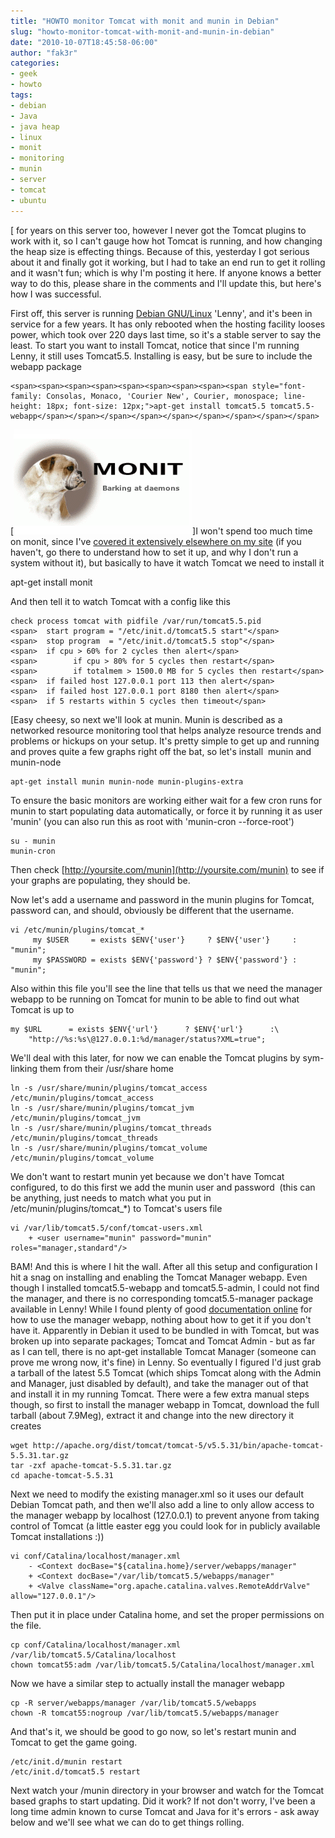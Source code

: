 ```yaml
---
title: "HOWTO monitor Tomcat with monit and munin in Debian"
slug: "howto-monitor-tomcat-with-monit-and-munin-in-debian"
date: "2010-10-07T18:45:58-06:00"
author: "fak3r"
categories:
- geek
- howto
tags:
- debian
- Java
- java heap
- linux
- monit
- monitoring
- munin
- server
- tomcat
- ubuntu
---
```


[ for years on this server too, however I never got the Tomcat plugins to work with it, so I can't gauge how hot Tomcat is running, and how changing the heap size is effecting things. Because of this, yesterday I got serious about it and finally got it working, but I had to take an end run to get it rolling and it wasn't fun; which is why I'm posting it here. If anyone knows a better way to do this, please share in the comments and I'll update this, but here's how I was successful.

<!-- more -->

First off, this server is running [Debian GNU/Linux](http://www.debian.org/) 'Lenny', and it's been in service for a few years. It has only rebooted when the hosting facility looses power, which took over 220 days last time, so it's a stable server to say the least. To start you want to install Tomcat, notice that since I'm running Lenny, it still uses Tomcat5.5. Installing is easy, but be sure to include the webapp package

    
    <span><span><span><span><span><span><span><span><span style="font-family: Consolas, Monaco, 'Courier New', Courier, monospace; line-height: 18px; font-size: 12px;">apt-get install tomcat5.5 tomcat5.5-webapp</span></span></span></span></span></span></span></span></span>


[![](/static/2010/04/monit_banner.png)]I won't spend too much time on monit, since I've [covered it extensively elsewhere on my site](http://fak3r.com/2010/04/10/howto-use-monit-to-monitor-sites-and-alert-users/) (if you haven't, go there to understand how to set it up, and why I don't run a system without it), but basically to have it watch Tomcat we need to install it

apt-get install monit

And then tell it to watch Tomcat with a config like this

    
    check process tomcat with pidfile /var/run/tomcat5.5.pid
    <span>	start program = "/etc/init.d/tomcat5.5 start"</span>
    <span>	stop program  = "/etc/init.d/tomcat5.5 stop"</span>
    <span>	if cpu > 60% for 2 cycles then alert</span>
    <span>        if cpu > 80% for 5 cycles then restart</span>
    <span>        if totalmem > 1500.0 MB for 5 cycles then restart</span>
    <span>	if failed host 127.0.0.1 port 113 then alert</span>
    <span>	if failed host 127.0.0.1 port 8180 then alert</span>
    <span>	if 5 restarts within 5 cycles then timeout</span>


[Easy cheesy, so next we'll look at munin. Munin is described as a networked resource monitoring tool that helps analyze resource trends and problems or hickups on your setup. It's pretty simple to get up and running and proves quite a few graphs right off the bat, so let's install  munin and munin-node

    
    apt-get install munin munin-node munin-plugins-extra


To ensure the basic monitors are working either wait for a few cron runs for munin to start populating data automatically, or force it by running it as user 'munin' (you can also run this as root with 'munin-cron --force-root')

    
    su - munin
    munin-cron


Then check [http://yoursite.com/munin](http://yoursite.com/munin) to see if your graphs are populating, they should be.

Now let's add a username and password in the munin plugins for Tomcat, password can, and should, obviously be different that the username.

    
    vi /etc/munin/plugins/tomcat_*
         my $USER     = exists $ENV{'user'}     ? $ENV{'user'}     : "munin";
         my $PASSWORD = exists $ENV{'password'} ? $ENV{'password'} : "munin";


Also within this file you'll see the line that tells us that we need the manager webapp to be running on Tomcat for munin to be able to find out what Tomcat is up to

    
    my $URL      = exists $ENV{'url'}      ? $ENV{'url'}      :\
        "http://%s:%s\@127.0.0.1:%d/manager/status?XML=true";


We'll deal with this later, for now we can enable the Tomcat plugins by sym-linking them from their /usr/share home

    
    ln -s /usr/share/munin/plugins/tomcat_access /etc/munin/plugins/tomcat_access
    ln -s /usr/share/munin/plugins/tomcat_jvm /etc/munin/plugins/tomcat_jvm
    ln -s /usr/share/munin/plugins/tomcat_threads /etc/munin/plugins/tomcat_threads
    ln -s /usr/share/munin/plugins/tomcat_volume /etc/munin/plugins/tomcat_volume


We don't want to restart munin yet because we don't have Tomcat configured, to do this first we add the munin user and password  (this can be anything, just needs to match what you put in /etc/munin/plugins/tomcat_*) to Tomcat's users file

    
    vi /var/lib/tomcat5.5/conf/tomcat-users.xml
        + <user username="munin" password="munin" roles="manager,standard"/>




BAM! And this is where I hit the wall. After all this setup and configuration I hit a snag on installing and enabling the Tomcat Manager webapp. Even though I installed tomcat5.5-webapp and tomcat5.5-admin, I could not find the manager, and there is no corresponding tomcat5.5-manager package available in Lenny! While I found plenty of good [documentation online](http://tomcat.apache.org/tomcat-5.5-doc/manager-howto.html) for how to use the manager webapp, nothing about how to get it if you don't have it. Apparently in Debian it used to be bundled in with Tomcat, but was broken up into separate packages; Tomcat and Tomcat Admin - but as far as I can tell, there is no apt-get installable Tomcat Manager (someone can prove me wrong now, it's fine) in Lenny. So eventually I figured I'd just grab a tarball of the latest 5.5 Tomcat (which ships Tomcat along with the Admin and Manager, just disabled by default), and take the manager out of that and install it in my running Tomcat. There were a few extra manual steps though, so first to install the manager webapp in Tomcat, download the full tarball (about 7.9Meg), extract it and change into the new directory it creates



    
    wget http://apache.org/dist/tomcat/tomcat-5/v5.5.31/bin/apache-tomcat-5.5.31.tar.gz
    tar -zxf apache-tomcat-5.5.31.tar.gz
    cd apache-tomcat-5.5.31


Next we need to modify the existing manager.xml so it uses our default Debian Tomcat path, and then we'll also add a line to only allow access to the manager webapp by localhost (127.0.0.1) to prevent anyone from taking control of Tomcat (a little easter egg you could look for in publicly available Tomcat installations :))

    
    vi conf/Catalina/localhost/manager.xml
        - <Context docBase="${catalina.home}/server/webapps/manager"
        + <Context docBase="/var/lib/tomcat5.5/webapps/manager"
        + <Valve className="org.apache.catalina.valves.RemoteAddrValve" allow="127.0.0.1"/>


Then put it in place under Catalina home, and set the proper permissions on the file.

    
    cp conf/Catalina/localhost/manager.xml /var/lib/tomcat5.5/Catalina/localhost
    chown tomcat55:adm /var/lib/tomcat5.5/Catalina/localhost/manager.xml


Now we have a similar step to actually install the manager webapp

    
    cp -R server/webapps/manager /var/lib/tomcat5.5/webapps
    chown -R tomcat55:nogroup /var/lib/tomcat5.5/webapps/manager


And that's it, we should be good to go now, so let's restart munin and Tomcat to get the game going.

    
    /etc/init.d/munin restart
    /etc/init.d/tomcat5.5 restart


Next watch your /munin directory in your browser and watch for the Tomcat based graphs to start updating. Did it work? If not don't worry, I've been a long time admin known to curse Tomcat and Java for it's errors - ask away below and we'll see what we can do to get things rolling.
